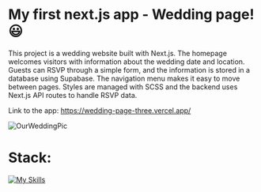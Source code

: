 # My first next.js app - Wedding page! 😃

This project is a wedding website built with Next.js. The homepage welcomes visitors with information about the wedding date and location. Guests can RSVP through a simple form, and the information is stored in a database using Supabase. The navigation menu makes it easy to move between pages. Styles are managed with SCSS and the backend uses Next.js API routes to handle RSVP data.

Link to the app: https://wedding-page-three.vercel.app/


![OurWeddingPic](https://github.com/user-attachments/assets/dc76b2c5-85c7-4ad6-9a2e-ad056b882f6f)

# Stack: 
[![My Skills](https://skillicons.dev/icons?i=nextjs,react,sass,postgres,supabase)](https://skillicons.dev)
